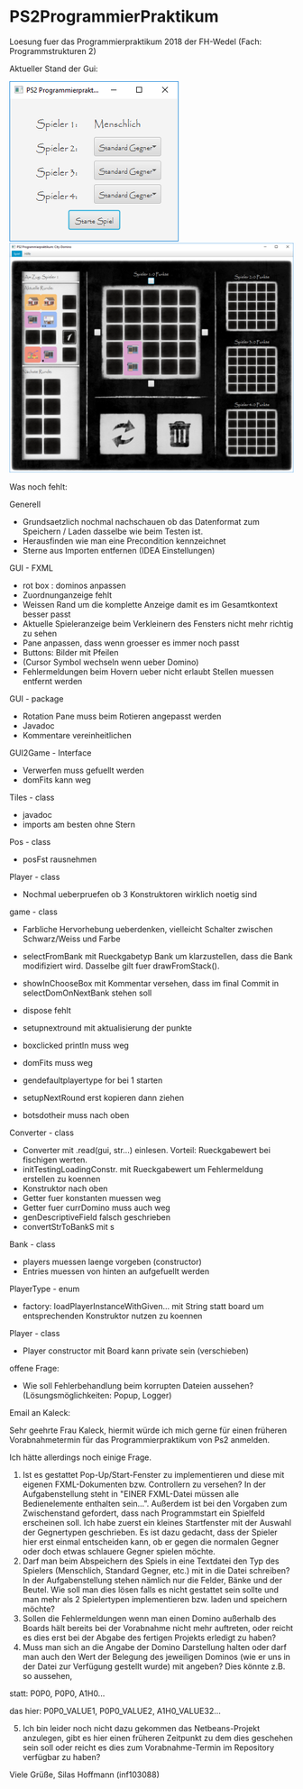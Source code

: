 # PS2ProgrammierPraktikum
Loesung fuer das Programmierpraktikum 2018 der FH-Wedel (Fach: Programmstrukturen 2)

Aktueller Stand der Gui:


![alt text](https://github.com/derMacon/PS2ProgrammierPraktikum/blob/master/otherDocs/GUIScreenshot/Intro240918.png)
![alt text](https://github.com/derMacon/PS2ProgrammierPraktikum/blob/master/otherDocs/GUIScreenshot/290918.png)


Was noch fehlt: 

Generell
- Grundsaetzlich nochmal nachschauen ob das Datenformat zum Speichern / Laden dasselbe wie beim Testen ist.
- Herausfinden wie man eine Precondition kennzeichnet
- Sterne aus Importen entfernen (IDEA Einstellungen)

GUI - FXML
- rot box : dominos anpassen
- Zuordnunganzeige fehlt
- Weissen Rand um die komplette Anzeige damit es im Gesamtkontext besser passt
- Aktuelle Spieleranzeige beim Verkleinern des Fensters nicht mehr richtig zu sehen
- Pane anpassen, dass wenn groesser es immer noch passt
- Buttons: Bilder mit Pfeilen
- (Cursor Symbol wechseln wenn ueber Domino)
- Fehlermeldungen beim Hovern ueber nicht erlaubt Stellen muessen entfernt werden

GUI - package
- Rotation Pane muss beim Rotieren angepasst werden
- Javadoc
- Kommentare vereinheitlichen

GUI2Game - Interface
- Verwerfen muss gefuellt werden
- domFits kann weg

Tiles - class
- javadoc
- imports am besten ohne Stern

Pos - class
- posFst rausnehmen

Player - class 
- Nochmal ueberpruefen ob 3 Konstruktoren wirklich noetig sind



game - class
- Farbliche Hervorhebung ueberdenken, vielleicht Schalter zwischen Schwarz/Weiss und Farbe
- selectFromBank mit Rueckgabetyp Bank um klarzustellen, dass die Bank modifiziert wird. Dasselbe gilt fuer drawFromStack().
- showInChooseBox mit Kommentar versehen, dass im final Commit in selectDomOnNextBank stehen soll

- dispose fehlt
- setupnextround mit aktualisierung der punkte
- boxclicked println muss weg
- domFits muss weg
- gendefaultplayertype for bei 1 starten
- setupNextRound erst kopieren dann ziehen
- botsdotheir muss nach oben

Converter - class
- Converter mit .read(gui, str...) einlesen. Vorteil: Rueckgabewert bei fischigen werten.
- initTestingLoadingConstr. mit Rueckgabewert um Fehlermeldung erstellen zu koennen
- Konstruktor nach oben
- Getter fuer konstanten muessen weg
- Getter fuer currDomino muss auch weg 
- genDescriptiveField falsch geschrieben
- convertStrToBankS mit s

Bank - class 
- players muessen laenge vorgeben (constructor)
- Entries muessen von hinten an aufgefuellt werden


PlayerType - enum
- factory: loadPlayerInstanceWithGiven... mit String statt board um entsprechenden Konstruktor nutzen zu koennen

Player - class
- Player constructor mit Board kann private sein (verschieben)

offene Frage:
- Wie soll Fehlerbehandlung beim korrupten Dateien aussehen? (Lösungsmöglichkeiten: Popup, Logger)



Email an Kaleck: 

Sehr geehrte Frau Kaleck, 
hiermit würde ich mich gerne für einen früheren Vorabnahmetermin für das Programmierpraktikum von Ps2 anmelden.

Ich hätte allerdings noch einige Frage. 

1. Ist es gestattet Pop-Up/Start-Fenster zu implementieren und diese mit eigenen FXML-Dokumenten bzw. Controllern zu versehen? In der Aufgabenstellung steht in "EINER FXML-Datei müssen alle Bedienelemente enthalten sein...". Außerdem ist bei den Vorgaben zum Zwischenstand gefordert, dass nach Programmstart ein Spielfeld erscheinen soll. Ich habe zuerst ein kleines Startfenster mit der Auswahl der Gegnertypen geschrieben. Es ist dazu gedacht, dass der Spieler hier erst einmal entscheiden kann, ob er gegen die normalen Gegner oder doch etwas schlauere Gegner spielen möchte. 
2. Darf man beim Abspeichern des Spiels in eine Textdatei den Typ des Spielers (Menschlich, Standard Gegner, etc.) mit in die Datei schreiben? In der Aufgabenstellung stehen nämlich nur die Felder, Bänke und der Beutel. Wie soll man dies lösen falls es nicht gestattet sein sollte und man mehr als 2 Spielertypen implementieren bzw. laden und speichern möchte?
3. Sollen die Fehlermeldungen wenn man einen Domino außerhalb des Boards hält bereits bei der Vorabnahme nicht mehr auftreten, oder reicht es dies erst bei der Abgabe des fertigen Projekts erledigt zu haben?
4. Muss man sich an die Angabe der Domino Darstellung halten oder darf man auch den Wert der Belegung des jeweiligen Dominos (wie er uns in der Datei zur Verfügung gestellt wurde) mit angeben? Dies könnte z.B. so aussehen,

statt:
<Beutel>
P0P0, P0P0, A1H0...

das hier:
<Beutel>
P0P0_VALUE1, P0P0_VALUE2, A1H0_VALUE32...

5. Ich bin leider noch nicht dazu gekommen das Netbeans-Projekt anzulegen, gibt es hier einen früheren Zeitpunkt zu dem dies geschehen sein soll oder reicht es dies zum Vorabnahme-Termin im Repository verfügbar zu haben?

Viele Grüße, 
Silas Hoffmann (inf103088)
